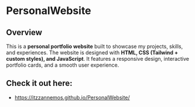 # PersonalWebsite

## Overview
This is a **personal portfolio website** built to showcase my projects, skills, and experiences. The website is designed with **HTML, CSS (Tailwind + custom styles), and JavaScript**. It features a responsive design, interactive portfolio cards, and a smooth user experience.

## Check it out here:
- https://itzzannemos.github.io/PersonalWebsite/